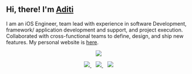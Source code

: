 
<!--
**Aditi3/Aditi3** is a ✨ _special_ ✨ repository because its `README.md` (this file) appears on your GitHub profile.
Here are some ideas to get you started:

<p align="center">
  <a href="https://aditi3.github.io/"><img src="Hi%2C%20I'm%20Aditi.gif"></a>
</p>

-->

## Hi, there! I'm [Aditi](https://aditi3.github.io/)

I am an iOS Engineer, team lead with experience in software Development, framework/ application development and support, and project execution. Collaborated with cross-functional teams to define, design, and ship new features. My personal website is [here](https://aditi3.github.io/).
  
<p align="center">
<a href="https://aditi3.github.io/"><img src="https://github-readme-streak-stats.herokuapp.com/?user=aditi3&background=FFFFFF&theme=blue-green"</a>
  
</br> 
<p align="center">
<a href="mailto:aditi.gvc@gmail.com"><img src="https://img.shields.io/badge/gmail-%23D14836.svg?&style=for-the-badge&logo=gmail&logoColor=white" />   </a>&nbsp;&nbsp;
<a href="https://www.linkedin.com/in/aditi-agrawal-64345974/"><img src="https://img.shields.io/badge/linkedin-%230077B5.svg?&style=for-the-badge&logo=linkedin&logoColor=white" />
</a>&nbsp;&nbsp;
<a href="https://metrics.lecoq.io/about/aditi3"><img src="https://img.shields.io/badge/Metrics-gray?style=for-the-badge&logo=github"</a>
<p>

<!-- <img align="right" src="https://valar-hitcounter.invoke.valar.dev/count?name=aditi3&style=minimal"> -->

<!-- ![Profile views](https://gpvc.arturio.dev/aditi3) -->

